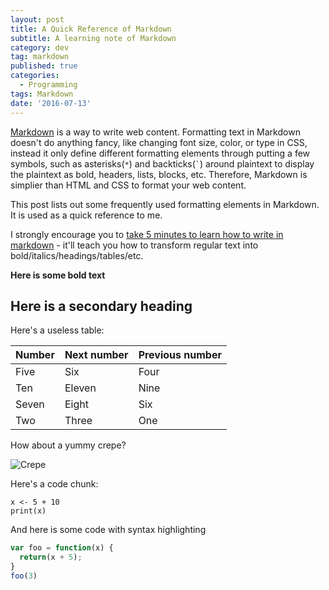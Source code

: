 ```yaml
---
layout: post
title: A Quick Reference of Markdown
subtitle: A learning note of Markdown
category: dev
tag: markdown
published: true
categories:
  - Programming
tags: Markdown
date: '2016-07-13'
---
```


[Markdown](http://markdowntutorial.com/) is a way to write web content. Formatting text in Markdown doesn't do anything fancy, like changing font size, color, or type in CSS, instead it only define different formatting elements through putting a few symbols, such as asterisks(`*`) and backticks(`` ` ``) around plaintext to display the plaintext as bold, headers, lists, blocks, etc. Therefore, Markdown is simplier than HTML and CSS to format your web content.
<!--more-->

This post lists out some frequently used formatting elements in Markdown. It is used as a quick reference to me.




I strongly encourage you to [take 5 minutes to learn how to write in markdown](http://markdowntutorial.com/) - it'll teach you how to transform regular text into bold/italics/headings/tables/etc.

**Here is some bold text**


## Here is a secondary heading

Here's a useless table:
 
| Number | Next number | Previous number |
| :------ |:--- | :--- |
| Five | Six | Four |
| Ten | Eleven | Nine |
| Seven | Eight | Six |
| Two | Three | One |
 

How about a yummy crepe?

![Crepe](http://lafenicegelato.com/wp-content/uploads/2014/09/crepes-with-chocolate.jpg)

Here's a code chunk:

~~~
x <- 5 + 10
print(x)
~~~

And here is some code with syntax highlighting

```javascript
var foo = function(x) {
  return(x + 5);
}
foo(3)
```
